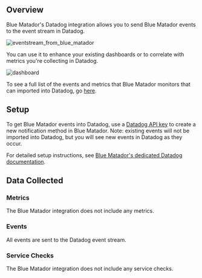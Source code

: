 ## Overview

Blue Matador's Datadog integration allows you to send Blue Matador events to the event stream in Datadog.

![eventstream_from_blue_matador][1]

You can use it to enhance your existing dashboards or to correlate with metrics you're collecting in Datadog.

![dashboard][2]

To see a full list of the events and metrics that Blue Matador monitors that can imported into Datadog, go [here][3].

## Setup

To get Blue Matador events into Datadog, use a [Datadog API key][4] to create a new notification method in Blue Matador. Note: existing events will not be imported into Datadog, but you will see new events in Datadog as they occur.

For detailed setup instructions, see [Blue Matador's dedicated Datadog documentation][5].

## Data Collected

### Metrics

The Blue Matador integration does not include any metrics.

### Events

All events are sent to the Datadog event stream.

### Service Checks

The Blue Matador integration does not include any service checks.

[1]: https://raw.githubusercontent.com/DataDog/integrations-extras/master/bluematador/images/eventstream.png
[2]: https://raw.githubusercontent.com/DataDog/integrations-extras/master/bluematador/images/dashboard.png
[3]: https://www.bluematador.com/monitored-events
[4]: https://app.datadoghq.com/account/settings#api
[5]: https://www.bluematador.com/docs/datadog-integration
